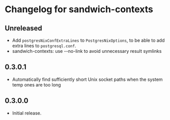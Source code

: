 # Changelog for sandwich-contexts

## Unreleased

* Add `postgresNixConfExtraLines` to `PostgresNixOptions`, to be able to add extra lines to `postgresql.conf`.
* sandwich-contexts: use --no-link to avoid unnecessary result symlinks

## 0.3.0.1

* Automatically find sufficiently short Unix socket paths when the system temp ones are too long

## 0.3.0.0

* Initial release.
